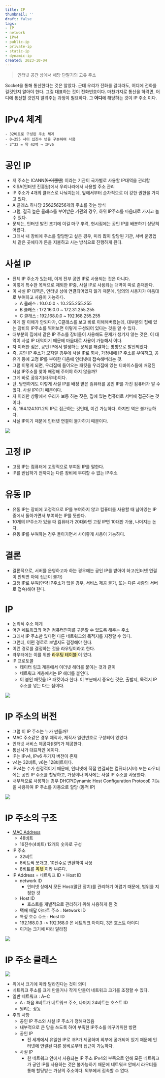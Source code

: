 ```yaml
---
title: IP
thumbnail: ''
draft: false
tags:
- IP
- network
- IPv4
- public-ip
- private-ip
- static-ip
- dynamic-ip
created: 2023-10-04
---
```



 > 
 > 인터넷 공간 상에서 해당 단말기의 고유 주소

Socket을 통해 통신한다는 것은 알았다. 근데 우리가 전화를 걸더라도, 어디에 전화를 걸것인지 알아야 한다. 그걸 대표하는 것이 전화번호이다. 마찬가지로 통신을 하려면, 어디에 통신할 것인지 알려주는 과정이 필요하다. 그 **어디**에 해당하는 것이 IP 주소 이다.

# IPv4 체계

````
- 32비트로 구성된 주소 체계
- 0~255 사이 십진수 넷을 구분하여 사용
- 2^32 = 약 42억 → IPv6
````

# 공인 IP

* 저 주소는 ICANN(~~아이캔앤~~) 이라는 기관이 국가별로 사용할 IP대역을 관리함
* KISA(인터넷 진흥원)에서 우리나라에서 사용할 주소 관리
* IP 주소가 4개의 클래스로 나눠지는데, 앞에서부터 순차적으로 더 강한 권한을 가지고 있다.
* A 클래스 하나당 256*256*256개의 주소를 갖는 방식
* 그럼, 결국 높은 클래스를 부여받은 기관의 경우, 하위 IP주소를 마음대로 가지고 놀 수 있다.
* 문제는, 인터넷 발전 초기에 이걸 마구 뿌려, 현시점에는 공인 IP를 배분하기 상당히 어렵다.
* 그래서 내 장비에 주소를 할당받고 싶은 경우, 미리 많이 할당된 기관, 서버 운영업체 같은 곳에다가 돈을 지불하고 사는 방식으로 진행하게 된다.

# 사설 IP

* 전체 IP 주소가 있는데, 이게 전부 공인 IP로 사용되는 것은 아니다.
* 이렇게 특수한 목적으로 제외한 IP중, 사설 IP로 사용되는 대역이 따로 존재한다.
* 이 사설 IP 대역은, 인터넷 상에 연결되어있지 않기 때문에, 임의의 사용자가 마음대로 부여하고 사용이 가능하다.
  * A 클래스 : 10.0.0.0 ~ 10.255.255.255
  * B 클래스 : 172.16.0.0 ~ 172.31.255.255
  * C 클래스 : 192.168.0.0 ~ 192.168.255.255
* 이게 잘 이해가 안되다가, C클래스를 보고 바로 이해해버렸는데, 대부분의 집에 있는 장비의 IP주소를 찍어보면 이렇게 구성되어 있다는 것을 알 수 있다.
* 대부분의 집에서 같은 IP 주소를 장비들이 사용해도 문제가 생기지 않는 것은, 이 대역이 사설 IP 대역이기 때문에 마음대로 사용이 가능해서 이다.
* 자 이러한 점은, 공인 IP에서 발생하는 문제를 해결하는 방향으로 발전되었다.
* 즉, 공인 IP 주소가 모자랄 경우에 사설 IP로 회사, 가정내에 IP 주소를 부여하고, 공유기 등에 고정 IP를 부여한 다음에 인터넷에 접속해버리는 것.
* 그럼 이렇게 되면, 우리집에 들어오는 패킷을 우리집에 있는 디바이스들에 배정된 사설 IP주소를 찾아 배정해 주어야 하지 않을까?
* 그게 바로 공유기(라우터)이다.
* 단, 당연하게도 이렇게 사설 IP를 배정 받은 컴퓨터를 공인 IP를 가진 컴퓨터가 알 수 없다. 사설 IP이기 때문이다.
* 자 이러한 상황에서 우리가 보통 하는 짓은, 집에 있는 컴퓨터로 서버에 접근하는 것이다.
* 즉, 164.124.101.2의 IP로 접근하는 것인데, 이건 가능하다. 하지만 역은 불가능하다.
* 사설 IP이기 때문에 인터넷 연결이 불가하기 때문이다.

![](Pasted%20image%2020231004131416.png)

# 고정 IP

* 고정 IP는 컴퓨터에 고정적으로 부여된 IP를 말한다.
* IP를 반납하기 전까지는 다른 장비에 부여할 수 없는 IP주소.

# 유동 IP

* 유동 IP는 장비에 고정적으로 IP를 부여하지 않고 컴퓨터를 사용할 때 남아있는 IP중에서 돌아가면서 부여하는 IP를 뜻한다.
* 10개의 IP주소가 있을 때 컴퓨터가 20대라면 고정 IP면 10대만 가용, 나머지는 논다.
* 유동 IP를 부여하는 경우 돌아가면서 사이좋게 사용이 가능하다.

# 결론

* 결론적으로, 서버를 운영하고자 하는 경우에는 공인 IP를 받아야 하고(인터넷 연결이 안되면 아예 접근이 불가)
* 고정 IP로 부여(만약 IP주소가 없을 경우, 서비스 제공 불가, 또는 다른 사람의 서버로 접속)해야 한다.

# IP

* 논리적 주소 체계
* 어떤 네트워크의 어떤 컴퓨터인지를 구분할 수 있도록 해주는 주소
* 그래서 IP 주소만 있다면 다른 네트워크의 목적지를 지정할 수 있다.
* 그런데, 어떤 경로로 보낼지도 결정해야 한다. 
* 이런 경로를 결정하는 것을 라우팅이라고 한다.
* 라우터에는 이를 위한 <mark style='background-color: #fff5b1'> 라우팅 테이블 </mark> 이 있다.
* IP 프로토콜
  * 데이터 링크 계층에서 이더넷 헤더를 붙이는 것과 같이
  * 네트워크 계층에서는 IP 헤더를 붙인다.
  * 이 붙인 패킷을 IP 패킷이라 한다. 이 부분에서 중요한 것은, 출발지, 목적지 IP 주소를 넣는 다는 점이다.

![](Pasted%20image%2020231004214236.png)

# IP 주소의 버전

* 그럼 이 IP 주소는 누가 만들까?
* MAC 주소같은 경우 제작사, 제작사 일련번호로 구성되어 있었다.
* 인터넷 서비스 제공자(ISP)가 제공한다.
* 통신사가 대표적인 예이다.
* IP는 IPv4, IPv6 두가지 버전이 존재
* v4는 32비트, v6는 128비트이다.
* IPv4는 수가 한정적이기 때문에, 인터넷에 직접 연결되는 컴퓨터(서버) 또는 라우터에는 공인 IP 주소를 할당하고, 가정이나 회사에는 사설 IP 주소를 사용한다.
* 내부적으로 사용하는 경우 DHCP(Dynamic Host Configuration Protocol) 기능을 사용하여 IP 주소를 자동으로 할당 (동적 IP)

![](Pasted%20image%2020231004214241.png)

# IP 주소의 구조

* [MAC Address](MAC%20Address.md)
  * 48비트
  * 16진수(4비트) 12개의 숫자로 구성
* IP 주소
  * 32비트
  * 8비트씩 쪼개고, 10진수로 변환하여 사용
  * 8비트를 <mark style='background-color: #fff5b1'> 옥텟 </mark>이라 부른다.
* IP Address = 네트워크 ID + Host ID
  * network ID
    * 인터넷 상에서 모든 Host(말단 장치)를 관리하기 어렵기 때문에, 범위를 지정한 것
  * Host ID
    * 호스트를 개별적으로 관리하기 위해 사용하게 된 것
  * 택배 배달 아파트 주소 : Network ID
  * 특정 호수 주소 : Host ID
  * 192.168.0.3 -> 192.168.0 은 네트워크 아이디, 3은 호스트 아이디
  * 이거는 크기에 따라 달라짐

![](Pasted%20image%2020231004134516.png)

# IP 주소 클래스

![](Pasted%20image%2020231004134522.png)

* 위에서 크기에 따라 달라진다는 것이 의미
* 네트워크 주소를 크게 만들거나 작게 만들어 네트워크 크기를 조정할 수 있다.
* 일반 네트워크 : A~C
  * A : 처음 8비트가 네트워크 주소, 나머지 24비트는 호스트 ID
  * 원리는 상동
* 주의 사항
  * 공인 IP 주소와 사설 IP 주소가 정해져있음
  * 내부적으로 큰 망을 쓰도록 하여 부족한 IP주소를 메꾸기위한 방편
  * 공인 IP
    * 전 세계에서 유일한 IP로 ISP가 제공하며 외부에 공개되어 있기 때문에 인터넷에 연결된 다른 장비로부터 접근이 가능하다. 
  * 사설 IP
    * 한 네트워크 안에서 사용되는 IP 주소 IPv4의 부족으로 인해 모든 네트워크가 공인 IP를 사용하는 것은 불가능하기 때문에 네트워크 안에서 라우터를 통해 할당받는 가상의 주소이다. 외부에서 접속할 수 없다.
